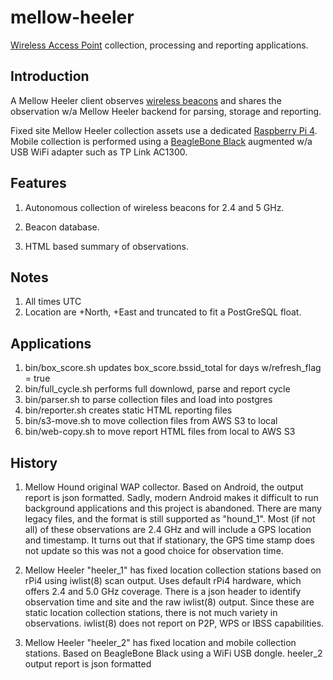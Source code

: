mellow-heeler
=============

[Wireless Access Point](https://en.wikipedia.org/wiki/Wireless_access_point) collection, processing and reporting applications.

## Introduction
A Mellow Heeler client observes [wireless beacons](https://en.wikipedia.org/wiki/Beacon_frame) and shares the observation w/a Mellow Heeler backend for parsing, storage and reporting.

Fixed site Mellow Heeler collection assets use a dedicated [Raspberry Pi 4](https://www.raspberrypi.org/).  Mobile collection is performed using a [BeagleBone Black](https://www.beagleboard.org/boards/beaglebone-black) augmented w/a USB WiFi adapter such as TP Link AC1300.

## Features
1. Autonomous collection of wireless beacons for 2.4 and 5 GHz.  

2. Beacon database.

3. HTML based summary of observations.

## Notes
1.  All times UTC
1.  Location are +North, +East and truncated to fit a PostGreSQL float.

## Applications
1.  bin/box_score.sh updates box_score.bssid_total for days w/refresh_flag = true
1.  bin/full_cycle.sh performs full downlowd, parse and report cycle
1.  bin/parser.sh to parse collection files and load into postgres
1.  bin/reporter.sh creates static HTML reporting files
1.  bin/s3-move.sh to move collection files from AWS S3 to local 
1.  bin/web-copy.sh to move report HTML files from local to AWS S3
 
## History
1. Mellow Hound original WAP collector.  Based on Android, the output report is json formatted.  Sadly, modern Android makes it difficult to run background applications and this project is abandoned.  There are many legacy files, and the format is still supported as "hound_1".  Most (if not all) of these observations are 2.4 GHz and will include a GPS location and timestamp.  It turns out that if stationary, the GPS time stamp does not update so this was not a good choice for observation time.

2. Mellow Heeler "heeler_1" has fixed location collection stations based on rPi4 using iwlist(8) scan output.  Uses default rPi4 hardware, which offers 2.4 and 5.0 GHz coverage.  There is a json header to identify observation time and site and the raw iwlist(8) output.  Since these are static location collection stations, there is not much variety in observations.  iwlist(8) does not report on P2P, WPS or IBSS capabilities.

3. Mellow Heeler "heeler_2" has fixed location and mobile collection stations.  Based on BeagleBone Black using a WiFi USB dongle.
   heeler_2 output report is json formatted  
